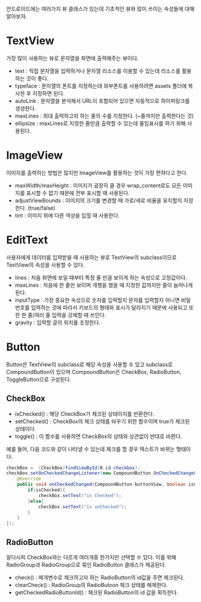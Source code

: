 안드로이드에는 여러가지 뷰 클래스가 있는데 기초적인 뷰와 많이 쓰이는 속성들에 대해 알아보자.

# TextView

가장 많이 사용하는 뷰로 문자열을 화면에 출력해주는 뷰이다.

* text : 직접 문자열을 입력하거나 문자열 리소스를 이용할 수 있는데 리소스를 활용하는 것이 좋다.
* typeface : 문자열의 폰트를 지정하는데 외부폰트를 사용하려면 assets 폴더에 복사한 후 지정하면 된다.
* autoLink : 문자열을 분석해서 URL이 포함되어 있으면 자동적으로 하이퍼링크를 생성한다.
* maxLines : 최대 출력하고자 하는 줄의 수를 지정한다. (~줄까지만 출력한다는 것)
* ellipsize : maxLines로 지정한 줄만큼 출력할 수 있는데 줄임표시를 하기 위해 사용된다.

# ImageView

이미지를 출력하는 방법은 많지만 ImageView를 활용하는 것이 가장 편하다고 한다.

* maxWidth/maxHeight : 이미지가 굉장히 클 경우 wrap_content로도 모든 이미지를 표시할 수 없기 때문에 전부 표시할 때 사용된다.
* adjustViewBounds : 이미지의 크기를 변경할 때 가로/세로 비율을 유지할지 지정한다. (true/false)
* tint : 이미지 위에 다른 색상을 입힐 때 사용한다.

# EditText

사용자에게 데이터를 입력받을 때 사용하는 뷰로 TextView의 subclass이므로 TextView의 속성을 사용할 수 있다.

* lines : 처음 화면에 보일 때부터 특정 줄 만큼 보이게 하는 속성으로 고정값이다.
* maxLines : 처음에 한 줄만 보이며 개행을 했을 때 지정한 값까지만 줄이 늘어나게 된다.
* inputType : 가장 중요한 속성으로 숫자를 입력할지 문자를 입력할지 아니면 비밀번호를 입력하는 것에 따라서 키보드의 형태와 표시가 달라지기 때문에 사용되고 또한 한 줄/여러 줄 입력을 강제할 때 쓰인다.
* gravity : 입력할 글의 위치를 조정한다.

# Button

Button은 TextView의 subclass로 해당 속성을 사용할 수 있고 subclass로 CompoundButton이 있으며 CompoundButton은 CheckBox, RadioButton, ToggleButton으로 구성된다.

## CheckBox

* isChecked() : 해당 CheckBox가 체크된 상태이지를 반환한다.
* setChecked() : CheckBox의 체크 상태를 바꾸기 위한 함수이며 true가 체크된 상태이다.
* toggle() : 이 함수를 사용하면 CheckBox의 상태와 상관없이 반대로 바뀐다.

예를 들어, 다음 코드와 같이 나타낼 수 있는데 체크를 할 경우 텍스트가 바뀌는 형태이다.

```java
checkBox =  (CheckBox)findViewById(R.id.checkbox);
checkBox.setOnCheckedChangeListener(new CompoundButton.OnCheckedChangeListener() {
	@Override
	public void onCheckedChanged(CompoundButton buttonView, boolean isChecked) {
		if(isChecked){
			checkBox.setText("is Checked");
		}else{
			checkBox.setText("is unChecked");
		}
	}
});
```

## RadioButton

알다시피 CheckBox와는 다르게 여러개중 한가지만 선택할 수 있다. 이를 위해 RadioGroup과 RadioGroup으로 묶인 RadioButton 클래스가 제공된다.

* check() : 매개변수로 체크하고자 하는 RadioButton의 id값을 주면 체크된다.
* clearCheck() : RadioGroup의 RadioButoon 체크 상태를 해제한다.
* getCheckedRadioButtonId() : 체크된 RadioButton의 id 값을 획득한다.